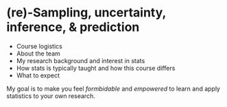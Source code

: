 # (re)-Sampling, uncertainty, inference, & prediction

- Course logistics
- About the team
- My research background and interest in stats
- How stats is typically taught and how this course differs
- What to expect

My goal is to make you feel *formbidable* and *empowered* to learn and apply statistics to your own research.